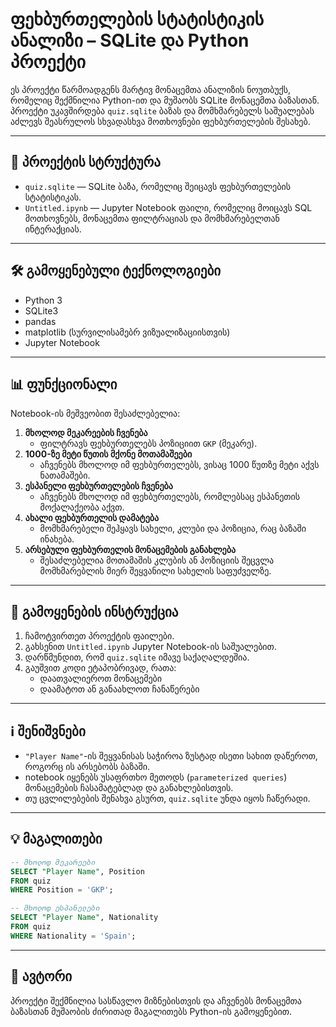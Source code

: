 
# ფეხბურთელების სტატისტიკის ანალიზი – SQLite და Python პროექტი

ეს პროექტი წარმოადგენს მარტივ მონაცემთა ანალიზის ნოუთბუქს, რომელიც შექმნილია Python-ით და მუშაობს SQLite მონაცემთა ბაზასთან. პროექტი უკავშირდება `quiz.sqlite` ბაზას და მომხმარებელს საშუალებას აძლევს შეასრულოს სხვადასხვა მოთხოვნები ფეხბურთელების შესახებ.

---

## 📁 პროექტის სტრუქტურა

- `quiz.sqlite` — SQLite ბაზა, რომელიც შეიცავს ფეხბურთელების სტატისტიკას.
- `Untitled.ipynb` — Jupyter Notebook ფაილი, რომელიც მოიცავს SQL მოთხოვნებს, მონაცემთა ფილტრაციას და მომხმარებელთან ინტერაქციას.

---

## 🛠 გამოყენებული ტექნოლოგიები

- Python 3
- SQLite3
- pandas
- matplotlib (სურვილისამებრ ვიზუალიზაციისთვის)
- Jupyter Notebook

---

## 📊 ფუნქციონალი

Notebook-ის მეშვეობით შესაძლებელია:

1. **მხოლოდ მეკარეების ჩვენება**
   - ფილტრავს ფეხბურთელებს პოზიციით `GKP` (მეკარე).
2. **1000-ზე მეტი წუთის მქონე მოთამაშეები**
   - აჩვენებს მხოლოდ იმ ფეხბურთელებს, ვისაც 1000 წუთზე მეტი აქვს ნათამაშები.
3. **ესპანელი ფეხბურთელების ჩვენება**
   - აჩვენებს მხოლოდ იმ ფეხბურთელებს, რომლებსაც ესპანეთის მოქალაქეობა აქვთ.
4. **ახალი ფეხბურთელის დამატება**
   - მომხმარებელი შეჰყავს სახელი, კლუბი და პოზიცია, რაც ბაზაში ინახება.
5. **არსებული ფეხბურთელის მონაცემების განახლება**
   - შესაძლებელია მოთამაშის კლუბის ან პოზიციის შეცვლა მომხმარებლის მიერ შეყვანილი სახელის საფუძველზე.

---

## 🚀 გამოყენების ინსტრუქცია

1. ჩამოტვირთეთ პროექტის ფაილები.
2. გახსენით `Untitled.ipynb` Jupyter Notebook-ის საშუალებით.
3. დარწმუნდით, რომ `quiz.sqlite` იმავე საქაღალდეშია.
4. გაუშვით კოდი ეტაპობრივად, რათა:
   - დაათვალიეროთ მონაცემები
   - დაამატოთ ან განაახლოთ ჩანაწერები

---

## ℹ️ შენიშვნები

- `"Player Name"`-ის შეყვანისას საჭიროა ზუსტად ისეთი სახით დაწეროთ, როგორც ის არსებობს ბაზაში.
- notebook იყენებს უსაფრთხო მეთოდს (`parameterized queries`) მონაცემების ჩასამატებლად და განახლებისთვის.
- თუ ცვლილებების შენახვა გსურთ, `quiz.sqlite` უნდა იყოს ჩაწერადი.

---

## 💡 მაგალითები

```sql
-- მხოლოდ მეკარეები
SELECT "Player Name", Position
FROM quiz
WHERE Position = 'GKP';

-- მხოლოდ ესპანელები
SELECT "Player Name", Nationality
FROM quiz
WHERE Nationality = 'Spain';
```

---

## 📮 ავტორი

პროექტი შექმნილია სასწავლო მიზნებისთვის და აჩვენებს მონაცემთა ბაზასთან მუშაობის ძირითად მაგალითებს Python-ის გამოყენებით.
